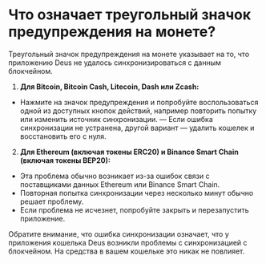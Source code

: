 # Что означает треугольный значок предупреждения на монете?

Треугольный значок предупреждения на монете указывает на то, что приложению Deus не удалось синхронизироваться с данным блокчейном.

1. **Для Bitcoin, Bitcoin Cash, Litecoin, Dash или Zcash:**
 - Нажмите на значок предупреждения и попробуйте воспользоваться одной из доступных кнопок действий, например повторить попытку или изменить источник синхронизации.
 — Если ошибка синхронизации не устранена, другой вариант — удалить кошелек и восстановить его с нуля.

2. **Для Ethereum (включая токены ERC20) и Binance Smart Chain (включая токены BEP20):**
 - Эта проблема обычно возникает из-за ошибок связи с поставщиками данных Ethereum или Binance Smart Chain.
 - Повторная попытка синхронизации через несколько минут обычно решает проблему.
 - Если проблема не исчезнет, ​​попробуйте закрыть и перезапустить приложение.

Обратите внимание, что ошибка синхронизации означает, что у приложения кошелька Deus возникли проблемы с синхронизацией с блокчейном. На средства в вашем кошельке это никак не повлияет.
